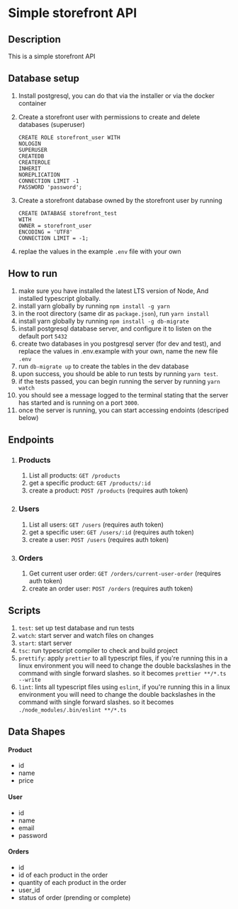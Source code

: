 # Simple storefront API

## Description

This is a simple storefront API 

## Database setup

1. Install postgresql, you can do that via the installer or via the docker container
2. Create a storefront user with permissions to create and delete databases (superuser) 
   ```
   CREATE ROLE storefront_user WITH
   NOLOGIN
   SUPERUSER
   CREATEDB
   CREATEROLE
   INHERIT
   NOREPLICATION
   CONNECTION LIMIT -1
   PASSWORD 'password';
   ```
3. Create a storefront database owned by the storefront user by running 
   ```
   CREATE DATABASE storefront_test
   WITH 
   OWNER = storefront_user
   ENCODING = 'UTF8'
   CONNECTION LIMIT = -1;
   ```

4. replae the values in the example `.env` file with your own
## How to run 

1. make sure you have installed the latest LTS version of Node, And installed typescript globally.
2. install yarn globally by running `npm install -g yarn`
3. in the root directory (same dir as `package.json`), run `yarn install`
4. install yarn globally by running `npm install -g db-migrate`
5. install postgresql database server, and configure it to listen on the default port `5432`
6. create two databases in you postgresql server (for dev and test), and replace the values in .env.example with your own, name the new file `.env`
7. run `db-migrate up` to create the tables in the dev database
8. upon success, you should be able to run tests by running `yarn test`.
9. if the tests passed, you can begin running the server by running `yarn watch`
10. you should see a message logged to the terminal stating that the server has started and is running on a port `3000`.
11. once the server is running, you can start accessing endoints (descriped below)
   

## Endpoints

1. ### Products
   1. List all products: `GET /products`
   2. get a specific product: `GET /products/:id`
   3. create a product: `POST /products` (requires auth token)

1. ### Users
   1. List all users: `GET /users` (requires auth token)
   2. get a specific user: `GET /users/:id` (requires auth token)
   3. create a user: `POST /users` (requires auth token)

1. ### Orders
   1. Get current user order: `GET /orders/current-user-order` (requires auth token)
   2. create an order user: `POST /orders` (requires auth token) 
## Scripts
1. `test`: set up test database and run tests
2. `watch`: start server and watch files on changes
3. `start`: start server
4. `tsc`: run typescript compiler to check and build project
5. `prettify`: apply `prettier` to all typescript files, if you're running this in a linux environment you will need to change the double backslashes in the command with single forward slashes. so it becomes `prettier **/*.ts --write`
6. `lint`: lints all typescript files using `eslint`, if you're running this in a linux environment you will need to change the double backslashes in the command with single forward slashes. so it becomes `./node_modules/.bin/eslint **/*.ts`
   
## Data Shapes
#### Product
-  id
- name
- price

#### User
- id
- name
- email
- password

#### Orders
- id
- id of each product in the order
- quantity of each product in the order
- user_id
- status of order (prending or complete)

